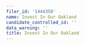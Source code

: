 ```yaml
---
filer_id: '1444350'
name: Invest In Our Oakland
candidate_controlled_id: ''
data_warning: ''
title: Invest In Our Oakland
---
```

